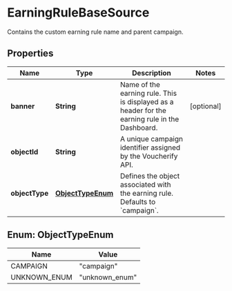 

# EarningRuleBaseSource

Contains the custom earning rule name and parent campaign.

## Properties

| Name | Type | Description | Notes |
|------------ | ------------- | ------------- | -------------|
|**banner** | **String** | Name of the earning rule. This is displayed as a header for the earning rule in the Dashboard. |  [optional] |
|**objectId** | **String** | A unique campaign identifier assigned by the Voucherify API. |  |
|**objectType** | [**ObjectTypeEnum**](#ObjectTypeEnum) | Defines the object associated with the earning rule. Defaults to &#x60;campaign&#x60;. |  |



## Enum: ObjectTypeEnum

| Name | Value |
|---- | -----|
| CAMPAIGN | &quot;campaign&quot; |
| UNKNOWN_ENUM | &quot;unknown_enum&quot; |



